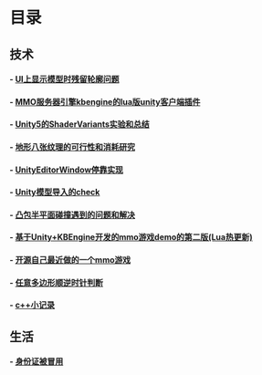 # 目录

## 技术

#### - [UI上显示模型时残留轮廓问题](https://github.com/liuxq/blog/issues/12)
#### - [MMO服务器引擎kbengine的lua版unity客户端插件](https://github.com/liuxq/blog/issues/11)
#### - [Unity5的ShaderVariants实验和总结](https://github.com/liuxq/blog/issues/10)
#### - [地形八张纹理的可行性和消耗研究](https://github.com/liuxq/blog/issues/9)
#### - [UnityEditorWindow停靠实现](https://github.com/liuxq/blog/issues/7)
#### - [Unity模型导入的check](https://github.com/liuxq/blog/issues/6)

#### - [凸包半平面碰撞遇到的问题和解决](https://github.com/liuxq/blog/issues/5)
#### - [基于Unity+KBEngine开发的mmo游戏demo的第二版(Lua热更新)](https://github.com/liuxq/blog/issues/4)
#### - [开源自己最近做的一个mmo游戏](https://github.com/liuxq/blog/issues/3)

#### - [任意多边形顺逆时针判断](https://github.com/liuxq/blog/issues/2)
#### - [c++小记录](https://github.com/liuxq/blog/issues/1)

## 生活
  
#### - [身份证被冒用](https://github.com/liuxq/blog/issues/8)
